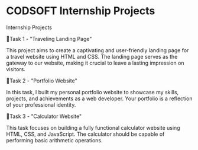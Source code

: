 # CODSOFT Internship Projects

Internship Projects

📄Task 1 - "Traveling Landing Page"

This project aims to create a captivating and user-friendly landing page for a travel website using HTML and CSS. The landing page serves as the gateway to our website, making it crucial to leave a lasting impression on visitors.

📁Task 2 - "Portfolio Website"

In this task, I built my personal portfolio website to showcase my skills, projects, and achievements as a web developer. Your portfolio is a reflection of your professional identity.

🧮Task 3 - "Calculator Website"

This task focuses on building a fully functional calculator website using HTML, CSS, and JavaScript. The calculator should be capable of performing basic arithmetic operations.
